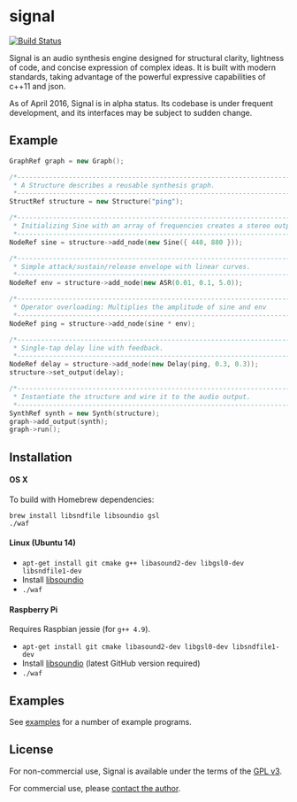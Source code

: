 # signal

[![Build Status](https://travis-ci.org/ideoforms/signal.svg?branch=master)](https://travis-ci.org/ideoforms/signal)

Signal is an audio synthesis engine designed for structural clarity, lightness of code, and concise expression of complex ideas. It is built with modern standards, taking advantage of the powerful expressive capabilities of c++11 and json.

As of April 2016, Signal is in alpha status. Its codebase is under frequent development, and its interfaces may be subject to sudden change. 

## Example

```cpp
GraphRef graph = new Graph();

/*------------------------------------------------------------------------
 * A Structure describes a reusable synthesis graph.
 *-----------------------------------------------------------------------*/
StructRef structure = new Structure("ping");

/*------------------------------------------------------------------------
 * Initializing Sine with an array of frequencies creates a stereo output.
 *-----------------------------------------------------------------------*/
NodeRef sine = structure->add_node(new Sine({ 440, 880 }));

/*------------------------------------------------------------------------
 * Simple attack/sustain/release envelope with linear curves.
 *-----------------------------------------------------------------------*/
NodeRef env = structure->add_node(new ASR(0.01, 0.1, 5.0));

/*------------------------------------------------------------------------
 * Operator overloading: Multiplies the amplitude of sine and env
 *-----------------------------------------------------------------------*/
NodeRef ping = structure->add_node(sine * env);

/*------------------------------------------------------------------------
 * Single-tap delay line with feedback.
 *-----------------------------------------------------------------------*/
NodeRef delay = structure->add_node(new Delay(ping, 0.3, 0.3));
structure->set_output(delay);

/*------------------------------------------------------------------------
 * Instantiate the structure and wire it to the audio output.
 *-----------------------------------------------------------------------*/
SynthRef synth = new Synth(structure);
graph->add_output(synth);
graph->run();
```

## Installation

#### OS X

To build with Homebrew dependencies:

```
brew install libsndfile libsoundio gsl
./waf
```

#### Linux (Ubuntu 14)

* `apt-get install git cmake g++ libasound2-dev libgsl0-dev libsndfile1-dev`
* Install [libsoundio](http://libsound.io/)
* `./waf`

#### Raspberry Pi

Requires Raspbian jessie (for `g++ 4.9`).

* `apt-get install git cmake libasound2-dev libgsl0-dev libsndfile1-dev`
* Install [libsoundio](https://github.com/andrewrk/libsoundio) (latest GitHub version required)
* `./waf`

## Examples

See [examples](examples) for a number of example programs.

## License

For non-commercial use, Signal is available under the terms of the [GPL v3](http://www.gnu.org/licenses/gpl-3.0.en.html).

For commercial use, please [contact the author](http://erase.net/contact).

